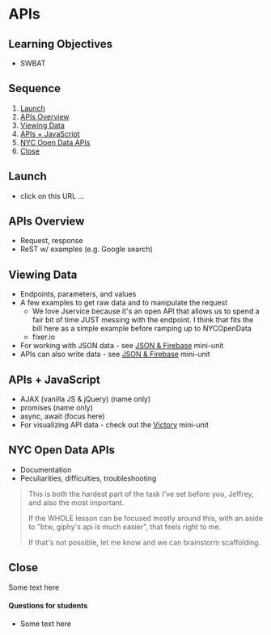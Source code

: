 # APIs

## Learning Objectives

- SWBAT 

## Sequence

1. [Launch](#launch)
2. [APIs Overview](#apis-overview)
3. [Viewing Data](#viewing-data)
4. [APIs + JavaScript](#apis--javascript)
5. [NYC Open Data APIs](#nyc-open-data-apis)
6. [Close](#close)

## Launch

* click on this URL ...

## APIs Overview

- Request, response
- ReST w/ examples (e.g. Google search)

## Viewing Data

- Endpoints, parameters, and values
- A few examples to get raw data and to manipulate the request
	- We love Jservice because it's an open API that allows us to spend a fair bit of time JUST messing with the endpoint. I think that fits the bill here as a simple example before ramping up to NYCOpenData
	- fixer.io
- For working with JSON data - see [JSON & Firebase](json-firebase.md) mini-unit
- APIs can also write data - see [JSON & Firebase](json-firebase.md) mini-unit

## APIs + JavaScript

- AJAX (vanilla JS & jQuery) (name only)
- promises (name only)
- async, await (focus here)
- For visualizing API data - check out the [Victory](victory.md) mini-unit

## NYC Open Data APIs

- Documentation
- Peculiarities, difficulties, troubleshooting

> This is both the hardest part of the task I've set before you, Jeffrey, and also the most important.
> 
> If the WHOLE lesson can be focused mostly around this, with an aside to "btw, giphy's api is much easier", that feels right to me.
> 
> If that's not possible, let me know and we can brainstorm scaffolding.

## Close

Some text here

#### Questions for students

- Some text here
